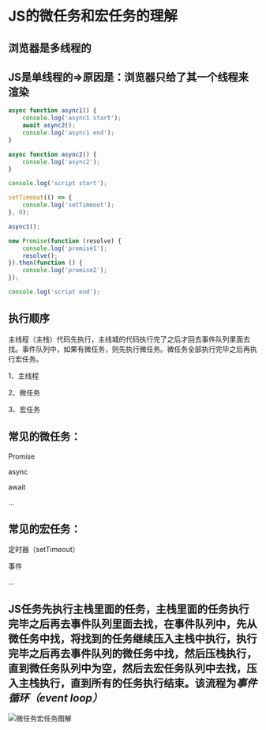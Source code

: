 
# JS的微任务和宏任务的理解
## 浏览器是多线程的
## JS是单线程的=>原因是：浏览器只给了其一个线程来渲染
``` js
async function async1() {
    console.log('async1 start');
    await async2();
    console.log('async1 end');
}

async function async2() {
    console.log('async2');
}

console.log('script start');

setTimeout(() => {
    console.log('setTimeout');
}, 0);

async1();

new Promise(function (resolve) {
    console.log('promise1');
    resolve();
}).then(function () {
    console.log('promise2');
});

console.log('script end');
```
## 执行顺序
主线程（主栈）代码先执行，主线城的代码执行完了之后才回去事件队列里面去找。事件队列中，如果有微任务，则先执行微任务。微任务全部执行完毕之后再执行宏任务。

1、主线程

2、微任务

3、宏任务
## 常见的微任务：
Promise 

async 

await

...
## 常见的宏任务：
定时器（setTimeout）

事件

...
## JS任务先执行主栈里面的任务，主栈里面的任务执行完毕之后再去事件队列里面去找，在事件队列中，先从微任务中找，将找到的任务继续压入主栈中执行，执行完毕之后再去事件队列的微任务中找，然后压栈执行，直到微任务队列中为空，然后去宏任务队列中去找，压入主栈执行，直到所有的任务执行结束。该流程为***事件循环（event loop）***
![微任务宏任务图解](/微任务宏任务图解.png "微任务宏任务图解")
